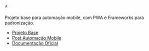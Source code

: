 <img alt="Appium fundo png &amp; imagem png - Appium de automação de Teste de Software o  Teste Selenium - calabash png transparente grátis" class="n3VNCb" src="https://cdn.freebiesupply.com/logos/thumbs/2x/appium-logo.png" data-noaft="1" jsname="HiaYvf" jsaction="load:XAeZkd;" style="width: 10px; height: 10px; margin: 10.1px 0px;">

Projeto base para automação mobile, com PWA e Frameworks para padronização.

- [Projeto Base](https://github.com/clarabez/appium)
- [Post Automação Mobile](https://medium.com/@lazarofsjunior/automa%C3%A7%C3%A3o-mobile-269eea55cd68)
- [Documentação Oficial](http://appium.io/)


